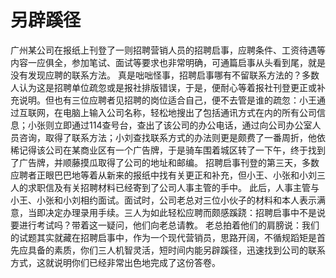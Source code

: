 # 另辟蹊径
广州某公司在报纸上刊登了一则招聘营销人员的招聘启事，应聘条件、工资待遇等内容一应俱全，参加笔试、面试等要求也非常明确，可通篇启事从头看到尾，就是没有发现应聘的联系方法。 
真是咄咄怪事，招聘启事哪有不留联系方法的？多数人认为这是招聘单位疏忽或是报社排版错误，于是，便耐心等着报社刊登更正或补充说明。但也有三位应聘者见招聘的岗位适合自己，便不去管是谁的疏忽：小王通过互联网，在电脑上输入公司名称，轻松地搜出了包括通讯方式在内的所有公司信息；小张则立即通过114查号台，查出了该公司的办公电话，通过向公司办公室人员咨询，取得了联系方法；小刘查找联系方式的办法则更是颇费了一番周折，他依稀记得该公司在某商业区有一个广告牌，于是骑车围着城区转了一下午，终于找到了广告牌，并顺藤摸瓜取得了公司的地址和邮编。 
招聘启事刊登的第三天，多数应聘者正眼巴巴地等着从新来的报纸中找有关更正和补充，但小王、小张和小刘三人的求职信及有关招聘材料已经寄到了公司人事主管的手中。 
此后，人事主管与小王、小张和小刘相约面试。面试时，公司老总对三位小伙子的材料和本人表示满意，当即决定办理录用手续。三人为如此轻松应聘而颇感蹊跷：招聘启事中不是说要进行考试吗？带着这一疑问，他们向老总请教。 
老总拍着他们的肩膀说：我们的试题其实就藏在招聘启事中，作为一个现代营销员，思路开阔，不循规蹈矩是首先应具备的素质，你们三人机智灵活，短时间内能另辟蹊径，迅速找到公司的联系方式，这就说明你们已经非常出色地完成了这份答卷。
  